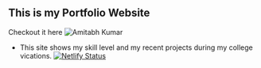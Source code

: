 ## This is my Portfolio Website 
Checkout it here ![Amitabh Kumar](https://amitabhkr.netlify.app/)
- This site shows my skill level and my recent projects during my college vications.
[![Netlify Status](https://api.netlify.com/api/v1/badges/d0060b21-7bf8-4c55-a121-61c42de2d0b0/deploy-status)](https://app.netlify.com/sites/amitabhkr/deploys)
